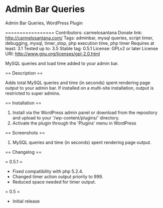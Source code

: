 Admin Bar Queries
=================

Admin Bar Queries, WordPress Plugin

=================
Contributors: carmelosantana
Donate link: http://carmelosantana.com/
Tags: adminbar, mysql queries, script timer, debugging, mysql, timer_stop, php execution time, php timer
Requires at least: 3.1
Tested up to: 3.5
Stable tag: 0.5.1
License: GPLv2 or later
License URI: http://www.gnu.org/licenses/gpl-2.0.html

MySQL queries and load time added to your admin bar.

== Description ==

Adds total MySQL queries and time (in seconds) spent rendering page output to your admin bar. If installed on a multi-site installation, output is restricted to super admins.

== Installation ==

1. Install via the WordPress admin panel or download from the repository and upload to your '/wp-content/plugins/' directory.
2. Activate the plugin through the 'Plugins' menu in WordPress

== Screenshots ==

1. MySQL queries and time (in seconds) spent rendering page output.

== Changelog ==

= 0.5.1 =
* Fixed compatibility with php 5.2.4.
* Changed timer action output priority to 999.
* Reduced space needed for timer output.

= 0.5 =
* Initial release